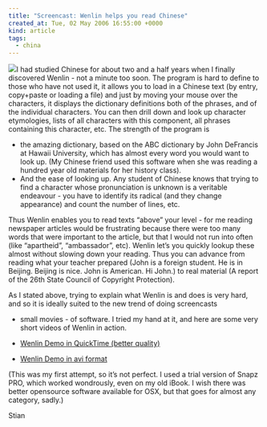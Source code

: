 ```yaml
---
title: "Screencast: Wenlin helps you read Chinese"
created_at: Tue, 02 May 2006 16:55:00 +0000
kind: article
tags:
  - china
---
```


![](http://wenlin.com/wenlin.gif)I had studied Chinese for about two and
a half years when I finally discovered Wenlin - not a minute too soon.
The program is hard to define to those who have not used it, it allows
you to load in a Chinese text (by entry, copy+paste or loading a file)
and just by moving your mouse over the characters, it displays the
dictionary definitions both of the phrases, and of the individual
characters. You can then drill down and look up character etymologies,
lists of all characters with this component, all phrases containing this
character, etc. The strength of the program is

-   the amazing dictionary, based on the
  [](http://www.chinesestudies.hawaii.edu/abc/%3Cbr) ABC dictionary by
  John DeFrancis at Hawaii University, which has almost every word you
  would want to look up. (My Chinese friend used this software when
  she was reading a hundred year old materials for her history class).
-   And the ease of looking up. Any student of Chinese knows that trying
  to find a character whose pronunciation is unknown is a veritable
  endeavour - you have to identify its radical (and they change
  appearance) and count the number of lines, etc.

Thus Wenlin enables you to read texts “above” your level - for me
reading newspaper articles would be frustrating because there were too
many words that were important to the article, but that I would not run
into often (like “apartheid”, “ambassador”, etc). Wenlin let’s you
quickly lookup these almost without slowing down your reading. Thus you
can advance from reading what your teacher prepared (John is a foreign
student. He is in Beijing. Beijing is nice. John is American. Hi John.)
to real material (A report of the 26th State Council of Copyright
Protection).

As I stated above, trying to explain what Wenlin is and does is very
hard, and so it is ideally suited to the new trend of doing screencasts
- small movies - of software. I tried my hand at it, and here are some
very short videos of Wenlin in action.

-   [Wenlin Demo in QuickTime (better
  quality)](http://reganmian.net/blog/files/WenlinDemo.mov)
-   [Wenlin Demo in avi
  format](http://reganmian.net/blog/files/WenlinDemo.avi)

(This was my first attempt, so it’s not perfect. I used a trial version
of [](http://www.ambrosiasw.com/utilities/snapzprox)Snapz PRO, which
worked wondrously, even on my old iBook. I wish there was better
opensource software available for OSX, but that goes for almost any
category, sadly.)

Stian
